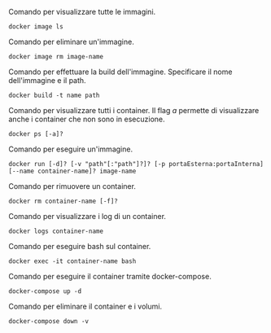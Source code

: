 Comando per visualizzare tutte le immagini.
```
docker image ls
```
Comando per eliminare un'immagine.
```
docker image rm image-name
```
Comando per effettuare la build dell'immagine. Specificare il nome dell'immagine e il path.
```
docker build -t name path
```
Comando per visualizzare tutti i container. Il flag *a* permette di visualizzare anche i container che non sono in esecuzione.
```
docker ps [-a]?
```
Comando per eseguire un'immagine.
```
docker run [-d]? [-v "path"[:"path"]?]? [-p portaEsterna:portaInterna] [--name container-name]? image-name
```
Comando per rimuovere un container.
```
docker rm container-name [-f]?
```
Comando per visualizzare i log di un container.
```
docker logs container-name
```
Comando per eseguire bash sul container.
```
docker exec -it container-name bash
```
Comando per eseguire il container tramite docker-compose.
```
docker-compose up -d
```
Comando per eliminare il container e i volumi.
```
docker-compose down -v
```